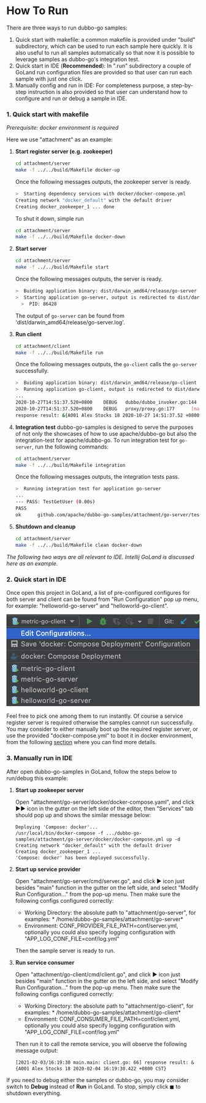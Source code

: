 # How To Run

There are three ways to run dubbo-go samples:

1. Quick start with makefile: a common makefile is provided under "build" subdirectory, which can be used to run each sample here quickly. It is also useful to run all samples automatically so that now it is possible to leverage samples as dubbo-go's integration test.
2. Quick start in IDE (**Recommended**): In ".run" subdirectory a couple of GoLand run configuration files are provided so that user can run each sample with just one click.
3. Manually config and run in IDE: For completeness purpose, a step-by-step instruction is also provided so that user can understand how to configure and run or debug a sample in IDE. 

### 1. Quick start with makefile

*Prerequisite: docker environment is required*

Here we use "attachment" as an example:

1. **Start register server (e.g. zookeeper)**
   
   ```bash
   cd attachment/server
   make -f ../../build/Makefile docker-up 
   ```
   
   Once the following messages outputs, the zookeeper server is ready.
   
   ```bash
   >  Starting dependency services with docker/docker-compose.yml
   Creating network "docker_default" with the default driver
   Creating docker_zookeeper_1 ... done
   ```
   
   To shut it down, simple run
   
   ```bash
   cd attachment/server
   make -f ../../build/Makefile docker-down
   ```
   
2. **Start server**
   
    ```bash
    cd attachment/server
    make -f ../../build/Makefile start
    ```
   
   Once the following messages outputs, the server is ready.

   ```bash
   >  Buiding application binary: dist/darwin_amd64/release/go-server
   >  Starting application go-server, output is redirected to dist/darwin_amd64/release/go-server.log
     >  PID: 86428
   ```

   The output of `go-server` can be found from 'dist/darwin_amd64/release/go-server.log'.
   
3. **Run client**
   
    ```bash
   cd attachment/client
   make -f ../../build/Makefile run 
   ```

   Once the following messages outputs, the `go-client` calls the `go-server` successfully.

   ```bash
   >  Buiding application binary: dist/darwin_amd64/release/go-client
   >  Running application go-client, output is redirected to dist/darwin_amd64/release/go-client.log
   ...
   2020-10-27T14:51:37.520+0800    DEBUG   dubbo/dubbo_invoker.go:144      result.Err: <nil>, result.Rest: &{A001 Alex Stocks 18 2020-10-27 14:51:37.52 +0800 CST}
   2020-10-27T14:51:37.520+0800    DEBUG   proxy/proxy.go:177      [makeDubboCallProxy] result: &{A001 Alex Stocks 18 2020-10-27 14:51:37.52 +0800 CST}, err: <nil>
   response result: &{A001 Alex Stocks 18 2020-10-27 14:51:37.52 +0800 CST}
   ```
   
3. **Integration test**
   dubbo-go-samples is designed to serve the purposes of not only the showcases of how to use apache/dubbo-go but also the integration-test for apache/dubbo-go. To run integration test for `go-server`, run the following commands:

   ```bash
   cd attachment/server
   make -f ../../build/Makefile integration
   ```

   Once the following messages outputs, the integration tests pass.

   ```bash
   >  Running integration test for application go-server
   ...
   --- PASS: TestGetUser (0.00s)
   PASS
   ok      github.com/apache/dubbo-go-samples/attachment/go-server/tests/integration   3.603s
   ```
   
4. **Shutdown and cleanup**
   ```bash
   cd attachment/server
   make -f ../../build/Makefile clean docker-down
   ```

*The following two ways are all relevant to IDE. Intellij GoLand is discussed here as an example.*

### 2. Quick start in IDE

Once open this project in GoLand, a list of pre-configured configures for both server and client can be found from "Run Configuration" pop up menu, for example: "helloworld-go-server" and "helloworld-go-client". 

![run-configuration.png](.images/run-configurations.png)

Feel free to pick one among them to run instantly. Of course a service register server is required otherwise the samples cannot run successfully. You may consider to either manually boot up the required register server, or use the provided "docker-compose.yml" to boot it in docker environment, from the following [section](#3-manually-run-in-ide) where you can find more details.

### 3. Manually run in IDE

After open dubbo-go-samples in GoLand, follow the steps below to run/debug this
example:

1. **Start up zookeeper server**

   Open "attachment/go-server/docker/docker-compose.yaml", and click ▶︎▶︎ icon in the gutter on the left side of the
   editor, then "Services" tab should pop up and shows the similar message below:
   ```
   Deploying 'Compose: docker'...
   /usr/local/bin/docker-compose -f .../dubbo-go-samples/attachment/go-server/docker/docker-compose.yml up -d
   Creating network "docker_default" with the default driver
   Creating docker_zookeeper_1 ...
   'Compose: docker' has been deployed successfully.
   ```

2. **Start up service provider**

   Open "attachment/go-server/cmd/server.go", and click ▶︎ icon just besides "main" function in the gutter on the left
   side, and select "Modify Run Configuration..." from the pop-up menu. Then make sure the following configs configured
   correctly:
    * Working Directory: the absolute path to "attachment/go-server", for examples: *
      /home/dubbo-go-samples/attachment/go-server*
    * Environment: CONF_PROVIDER_FILE_PATH=conf/server.yml, optionally you could also specify logging configuration
      with "APP_LOG_CONF_FILE=conf/log.yml"

   Then the sample server is ready to run.

3. **Run service consumer**

   Open "attachment/go-client/cmd/client.go", and click ▶︎ icon just besides "main" function in the gutter on the left
   side, and select "Modify Run Configuration..." from the pop-up menu. Then make sure the following configs configured
   correctly:
    * Working Directory: the absolute path to "attachment/go-client", for examples: *
      /home/dubbo-go-samples/attachment/go-client*
    * Environment: CONF_CONSUMER_FILE_PATH=conf/client.yml, optionally you could also specify logging configuration
      with "APP_LOG_CONF_FILE=conf/log.yml"

   Then run it to call the remote service, you will observe the following message output:
   ```
   [2021-02-03/16:19:30 main.main: client.go: 66] response result: &{A001 Alex Stocks 18 2020-02-04 16:19:30.422 +0800 CST}
   ```

If you need to debug either the samples or dubbo-go, you may consider switch to **Debug** instead of **Run** in GoLand. To stop, simply click ◼︎ to shutdown everything.

